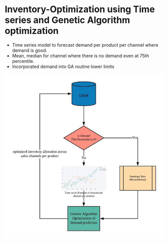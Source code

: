 # Inventory-Optimization using Time series and Genetic Algorithm optimization

* Time series model to forecast demand per product per channel where demand is good. 
* Mean, median for channel where there is no demand even at 75th percentile. 
* Incorporated demand into GA routine lower limits

![alt text](https://github.com/pnagula/Inventory-Optimization/blob/master/GA%20Optimization.jpeg)

